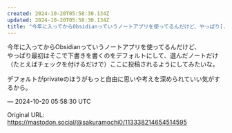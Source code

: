 ```yaml
---
created: 2024-10-20T05:58:30.134Z
updated: 2024-10-20T05:58:30.134Z
title: "今年に入ってからObsidianっていうノートアプリを使ってるんだけど、やっぱり[...]"
---
```


<p>今年に入ってからObsidianっていうノートアプリを使ってるんだけど、<br />やっぱり最初はそこで下書きを書くのをデフォルトにして、選んだノートだけ（たとえばチェックを付けるだけで）ここに投稿されるようにしてみたいな。</p><p>デフォルトがprivateのほうがもっと自由に思いや考えを深められていい気がするから。</p>

&mdash; 2024-10-20 05:58:30 UTC

Original URL: https://mastodon.social/@sakuramochi0/113338214654514595
